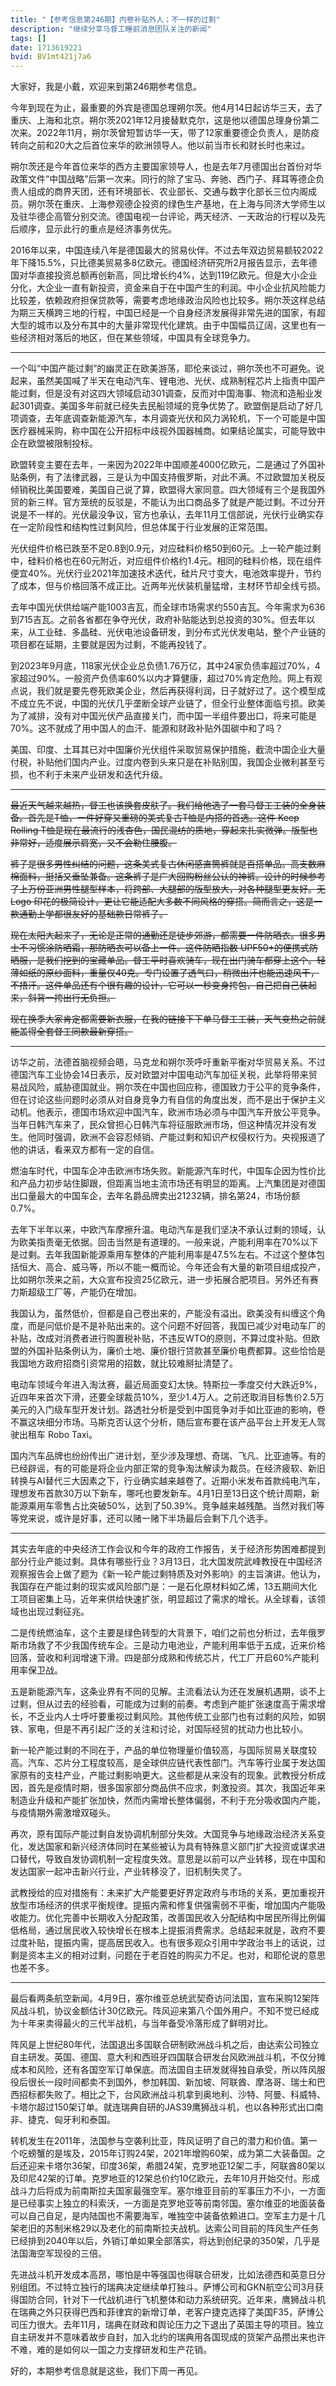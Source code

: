 ```yaml
---
title: "【参考信息第246期】内卷补贴外人；不一样的过剩"
description: "继续分享马督工睡前消息团队关注的新闻"
tags: []
date: 1713619221
bvid: BV1mt421j7a6
---
```

大家好，我是小戴，欢迎来到第246期参考信息。

今年到现在为止，最重要的外宾是德国总理朔尔茨。他4月14日起访华三天，去了重庆、上海和北京。朔尔茨2021年12月接替默克尔，这是他以德国总理身份第二次来。2022年11月，朔尔茨曾短暂访华一天，带了12家重要德企负责人，是防疫转向之前和20大之后首位来华的欧洲领导人。他以前当市长和财长时也来过。

朔尔茨还是今年首位来华的西方主要国家领导人，也是去年7月德国出台首份对华政策文件“中国战略”后第一次来。同行的除了宝马、奔驰、西门子、拜耳等德企负责人组成的商界天团，还有环境部长、农业部长、交通与数字化部长三位内阁成员。朔尔茨在重庆、上海参观德企投资的绿色生产基地，在上海与同济大学师生以及驻华德企高管分别交流。德国电视一台评论，两天经济、一天政治的行程以及先后顺序，显示此行的重点是经济事务优先。

2016年以来，中国连续八年是德国最大的贸易伙伴。不过去年双边贸易额较2022年下降15.5%，只比德美贸易多8亿欧元。德国经济研究所2月报告显示，去年德国对华直接投资总额再创新高，同比增长约4%，达到119亿欧元。但是大小企业分化，大企业一直有新投资，资金来自于在中国产生的利润。中小企业抗风险能力比较差，依赖政府担保贷款等，需要考虑地缘政治风险也比较多。朔尔茨这样总结为期三天横跨三地的行程，中国已经是一个自身经济发展得非常先进的国家，有超大型的城市以及分布其中的大量非常现代化建筑。由于中国幅员辽阔，这里也有一些经济相对落后的地区，但在某些领域，中国具有全球竞争力。

---

一个叫“中国产能过剩”的幽灵正在欧美游荡，耶伦来谈过，朔尔茨也不可避免。说起来，虽然美国喊了半天在电动汽车、锂电池、光伏、成熟制程芯片上指责中国产能过剩，但是没有对这四大领域启动301调查，反而对中国海事、物流和造船业发起301调查。美国多年前就已经失去民船领域的竞争优势了。欧盟倒是启动了好几项调查，去年底调查新能源汽车，本月调查光伏和风力涡轮机，下一个可能是中国医疗器械采购，称中国在公开招标中歧视外国器械商。如果结论属实，可能导致中企在欧盟被限制投标。

欧盟转变主要在去年，一来因为2022年中国顺差4000亿欧元，二是通过了外国补贴条例，有了法律武器，三是认为中国支持俄罗斯，对此不满。不过欧盟加关税反倾销税比美国要难，美国自己说了算，欧盟得大家同意。四大领域有三个是我国外贸的新三样。官方笼统的反驳是，不能认为出口商品多了就是产能过剩。不过分开说是不一样的。光伏最没争议，官方也承认，去年11月工信部说，光伏行业确实存在一定阶段性和结构性过剩风险，但总体属于行业发展的正常范围。

光伏组件价格已跌至不足0.8到0.9元，对应硅料价格50到60元。上一轮产能过剩中，硅料价格也在60元附近，对应组件价格约1.4元。相同的硅料价格，现在组件便宜40%。光伏行业2021年加速技术迭代，硅片尺寸变大，电池效率提升，节约了成本，但与价格回落不成正比。近两年光伏装机量猛增，主材环节却全线亏损。

去年中国光伏供给端产能1003吉瓦，而全球市场需求约550吉瓦。今年需求为636到715吉瓦。之前各省都在争夺光伏，政府补贴能达到总投资的30%。但去年以来，从工业硅、多晶硅、光伏电池设备研发，到分布式光伏发电站，整个产业链的项目都在延期，主要就是因为过剩，不能再投钱了。

到2023年9月底，118家光伏企业总负债1.76万亿，其中24家负债率超过70%，4家超过90%。一般资产负债率60%以内才算健康，超过70%肯定危险。网上有观点说，我们就是要先卷死欧美企业，然后再获得利润，日子就好过了。这个模型成不成立先不说，中国的光伏几乎垄断全球产业链了，但全行业整体面临亏损。欧美为了减排，没有对中国光伏产品直接关门，而中国一半组件要出口，将来可能是70%。这不就成了用中国人的血汗、能源和财政补贴外国碳中和了吗？

美国、印度、土耳其已对中国廉价光伏组件采取贸易保护措施，截流中国企业大量付税，补贴他们国内产业。过度内卷到头来只是在补贴别国，我国企业微利甚至亏损，也不利于未来产业研发和迭代升级。

---

<s>最近天气越来越热，督工也该换套皮肤了。我们给他选了一套马督工工装的全身装备。首先是T恤，一件好穿又重磅的美式复古T恤是内搭的首选。这件 Keep Rolling T恤是现在最流行的浅杏色，国民混纺的质地，穿起来扎实微弹。版型也非常好，适度展示肩宽，又不会勒住腰腹。</s>

<s>裤子是很多男性纠结的问题，这条美式复古休闲感直筒裤就是百搭单品。高支数麻棉面料，挺括又垂坠兼备。这条裤子是广大回购粉丝公认的神裤。设计的时候参考了上万份亚洲男性腿型样本，将跨部、大腿部的版型放大，对各种腿型更友好。无 Logo 印花的极简设计，更让它能适配大多数不同风格的穿搭。简而言之，这是一款通勤上学都很友好的基础款日常裤子。</s>

<s>现在太阳大起来了，无论是正常的通勤还是徒步郊游，都需要一件防晒衣。很多男士不习惯涂防晒霜，那防晒衣可以备上一件。这件防晒指数 UPF50+的便携式防晒服，是我们挖到的宝藏单品。督工平时喜欢骑车，现在出门骑车都穿上这个。轻薄如纸的原纱面料，重量仅40克。专门设置了透气口，稍微出汗也能迅速风干，不捂汗。这件单品还有个很有趣的设计，它可以一秒变身挎包，自己把自己装起来，斜背一挎出行无负担。</s>

<s>现在换季大家肯定都需要新衣服，在我的链接下下单马督工工装，天气变热之前就能盖得全套督工同款最新穿搭。</s>

---

访华之前，法德首脑视频会晤，马克龙和朔尔茨呼吁重新平衡对华贸易关系。不过德国汽车工业协会14日表示，反对欧盟对中国电动汽车加征关税，此举将带来贸易战风险，威胁德国就业。朔尔茨在中国也回应称，德国致力于公平的竞争条件，但在讨论这些问题时必须从对自身竞争力有自信的角度出发，而不是出于保护主义动机。他表示，德国市场欢迎中国汽车，欧洲市场必须与中国汽车开放公平竞争。当年日韩汽车来了，民众曾担心日韩汽车将征服欧洲市场，但这种情况并没有发生。他同时强调，欧洲不会容忍倾销、产能过剩和知识产权侵权行为。央视报道了他的讲话，看来双方都有一定的自信。

燃油车时代，中国车企冲击欧洲市场失败。新能源汽车时代，中国车企因为性价比和产品力初步站住脚跟，但距离当地主流市场还有明显的距离。上汽集团是对德国出口量最大的中国车企，去年名爵品牌卖出21232辆，排名第24，市场份额0.7%。

去年下半年以来，中欧汽车摩擦升温。电动汽车是我们坚决不承认过剩的领域，认为欧美指责毫无依据。回击当然是有道理的。一般来说，产能利用率在70%以下是过剩。去年我国新能源乘用车整体的产能利用率是47.5%左右。不过这个整体包括恒大、高合、威马等，所以不能一概而论。今年还会有大量的新项目组成投产，比如朔尔茨来之前，大众宣布投资25亿欧元，进一步拓展合肥项目。另外还有赛力斯超级工厂等，产能仍在增加。

我国认为，虽然低价，但都是自己卷出来的，产能没有溢出。欧美没有纠缠这个角度，而是问低价是不是补贴出来的。这个问题不好回答，我国已减少对电动车厂的补贴，改成对消费者进行购置税补贴，不违反WTO的原则，不算过度补贴。但欧盟的外国补贴条例认为，廉价土地、廉价银行贷款甚至廉价电费都算。这些恰恰是我国地方政府招商引资常用的招数，就比较难掰扯清楚了。

电动车领域今年进入淘汰赛，最近局面变幻太快。特斯拉一季度交付大跌近9%，近四年来首次下滑，还要全球裁员10%，至少1.4万人。之前还取消目标售价2.5万美元的入门级车型开发计划。路透社分析是受到中国竞争对手如比亚迪的影响，卷不赢这块细分市场。马斯克否认这个分析，随后宣布要在该产品平台上开发无人驾驶出租车 Robo Taxi。

国内汽车品牌也纷纷传出广进计划，至少涉及理想、奇瑞、飞凡、比亚迪等。有的已经辟谣，有的可能是将企业内部正常的竞争淘汰解读为裁员。在经济疲软、新旧转换与AI替代三大因素之下，行业确实越来越卷了。近期小米发布首款纯电汽车，理想发布首款30万以下新车，哪吒也要发新车。4月1日至13日这个统计周期，新能源乘用车零售占比突破50%，达到了50.39%。竞争越来越残酷。当然对我们等等党来说，或许是好事，还可以赌一赌下半场最后会剩下几个选手。

---

其实去年底的中央经济工作会议和今年的政府工作报告，关于经济形势困难都提到部分行业产能过剩。具体有哪些行业？3月13日，北大国发院武峰教授在中国经济观察报告会上做了题为《新一轮产能过剩特质及对外影响》的主旨演讲。他认为，我国存在产能过剩的现实或风险部门是：一是石化原材料如乙烯，13五期间大化工项目密集上马，近年来供给快速扩张，明显超过了需求的增长。从全球看，该领域也出现过剩征兆。

二是传统燃油车，这个主要是绿色转型的大背景下，咱们之前也分析过，去年俄罗斯市场救了不少我国传统车企。三是动力电池业，产能利用率低于五成，近来价格回落，营收和利润增速下滑。四是部分成熟和传统芯片，代工厂开启60%产能利用率保卫战。

五是新能源汽车，这条业界有不同的见解。主流看法认为还在发展机遇期，谈不上过剩，但从过去的经验看，可能成为过剩的前奏。考虑到产能扩张速度高于需求增长，不乏业内人士呼吁要重视过剩风险。其他传统工业部门也有过剩的风险，如钢铁、家电，但是不再引起广泛的关注和讨论，对国际经贸的扰动力也比较小。

新一轮产能过剩的不同在于，产品的单位物理量价值较高，与国际贸易关联度较高。汽车、芯片分工程度较高，是全球供应链代表性部门。汽车等行业属于发达国家原有的支柱产业，产能过剩影响更大。这些都是从来没有的现象。武教授分析成因，首先是疫情时期，很多国家部分商品供不应求，刺激投资。其次，我国近年来制造业升级和产能扩张加快，然而内需增长整体偏弱，不利于充分吸收国内产能，与疫情期外需激增双碰头。

再次，原有国际产能过剩自发协调机制部分失效。大国竞争与地缘政治经济关系变化，发达国家和新兴经济体同时在某些被认为具有特殊意义部门扩大投资或谋求进口替代，导致自发协调机制一定程度失效。意思是以前可以产业转移，现在中国和发达国家一起冲击新兴行业，产业转移没了，旧机制失灵了。

武教授给的应对措施有：未来扩大产能要更好界定政府与市场的关系，更加重视开放型市场经济的供求平衡规律。提振内需和修复供强需弱不平衡，增加国内产能吸收能力。优化完善中长期收入分配政策，改善国民收入分配结构中居民所得比例偏低格局，通过居民收入较快增长在根本上提振消费需求。总结起来就是，政府不要过度补贴，提振内需，提高居民收入。也有很多观众引用中学政治书上的话说，过剩是资本主义的相对过剩，问题在于老百姓的购买力不足。也对，和耶伦说的意思也差不多。

---

最后看两条航空新闻。4月9日，塞尔维亚总统武契奇访问法国，宣布采购12架阵风战斗机，协议金额估计30亿欧元。阵风迎来第八个国外用户。不知不觉已经成为十年来卖得最火的三代半战机，与当年备受冷落形成了鲜明对比。

阵风是上世纪80年代，法国退出多国联合研制欧洲战斗机之后，由达索公司独立自主研发。英国、德国、意大利和西班牙四国联合研发台风欧洲战斗机，不仅分摊成本和风险，还有各国空军订单保底。而法国自主研发就得独自承受，所以阵风服役后很长一段时间都卖不到国外，参加韩国、新加坡、阿联酋、摩洛哥、瑞士和巴西招标都失败了。相比之下，台风欧洲战斗机拿到奥地利、沙特、阿曼、科威特、卡塔尔超过150架订单。就连瑞典自研的JAS39鹰狮战斗机，也以各种形式出口南非、捷克、匈牙利和泰国。

转机发生在2011年，法国参与空袭利比亚，阵风证明了自己的潜力和价值。第一个吃螃蟹的是埃及，2015年订购24架，2021年增购60架，成为第二大装备国。之后还迎来卡塔尔36架，印度36架，希腊24架，克罗地亚12架二手，阿联酋80架以及印尼42架的订单。克罗地亚的12架总价约10亿欧元，去年10月开始交付。形成战斗力后将成为前南斯拉夫国家最强空军。塞尔维亚目前的军事压力不小，一方面是已经事实上独立的科索沃，一方面是克罗地亚等前南邻国。塞尔维亚的地面装备可以自己自足，是内陆国也不需要海军，唯独空中装备依赖进口。空军主力是十几架老旧的苏制米格29以及老化的前南斯拉夫战机。达索公司目前的阵风生产任务已经排到2040年以后，外销订单如果全部落实，将达到创纪录的350架，几乎是法国海空军现役的三倍。

先进战斗机开发成本高昂，哪怕是中等强国也得联合研发，比如法德西和英意日分别组团。不过特立独行的瑞典决定继续单打独斗。萨博公司和GKN航空公司3月获得国防合同，针对下一代战机进行飞机整体和动力系统研究。近年来，鹰狮战斗机在瑞典之外只获得巴西和菲律宾的新增订单，老客户捷克选择了美国F35，萨博公司压力很大。去年11月，瑞典在财政和舆论压力之下退出了英国主导的项目。独立自主研发并不意味着故步自封，加入北约的瑞典用各国现成的货架产品攒出来也许不难，难的是如何以一国之力支撑研发和生产花销。

好的，本期参考信息就是这些，我们下周一再见。

